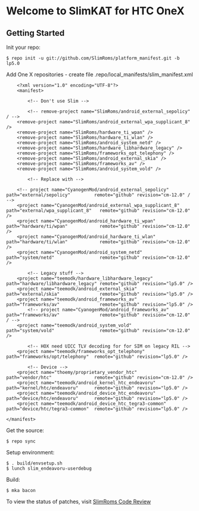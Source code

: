 Welcome to SlimKAT for HTC OneX
===============================


Getting Started
---------------

Init your repo:

    $ repo init -u git://github.com/SlimRoms/platform_manifest.git -b lp5.0

Add One X repositories - create file .repo/local_manifests/slim_manifest.xml

        <?xml version="1.0" encoding="UTF-8"?>
        <manifest>

            <!-- Don't use Slim -->

            <!-- remove-project name="SlimRoms/android_external_sepolicy" / -->
        <remove-project name="SlimRoms/android_external_wpa_supplicant_8" />
        <remove-project name="SlimRoms/hardware_ti_wpan" />
        <remove-project name="SlimRoms/hardware_ti_wlan" />
        <remove-project name="SlimRoms/android_system_netd" />
        <remove-project name="SlimRoms/hardware_libhardware_legacy" />
        <remove-project name="SlimRoms/frameworks_opt_telephony" />
        <remove-project name="SlimRoms/android_external_skia" />
        <remove-project name="SlimRoms/frameworks_av" />
        <remove-project name="SlimRoms/android_system_vold" />

            <!-- Replace with -->

        <!-- project name="CyanogenMod/android_external_sepolicy"         path="external/sepolicy"         remote="github" revision="cm-12.0" / -->
        <project name="CyanogenMod/android_external_wpa_supplicant_8" path="external/wpa_supplicant_8"   remote="github" revision="cm-12.0" />
        <project name="CyanogenMod/android_hardware_ti_wpan"          path="hardware/ti/wpan"            remote="github" revision="cm-12.0" />
        <project name="CyanogenMod/android_hardware_ti_wlan"          path="hardware/ti/wlan"            remote="github" revision="cm-12.0" />
        <project name="CyanogenMod/android_system_netd"               path="system/netd"                 remote="github" revision="cm-12.0" />

            <!-- Legacy stuff -->
        <project name="teemodk/hardware_libhardware_legacy"           path="hardware/libhardware_legacy" remote="github" revision="lp5.0" />
        <project name="teemodk/android_external_skia"                 path="external/skia"               remote="github" revision="lp5.0" />
        <project name="teemodk/android_frameworks_av"                 path="frameworks/av"               remote="github" revision="lp5.0" />
            <!-- project name="CyanogenMod/android_frameworks_av"             path="frameworks/av"               remote="github" revision="cm-12.0" / -->
        <project name="teemodk/android_system_vold"                   path="system/vold"                 remote="github" revision="cm-12.0" />

            <!-- HOX need UICC TLV decoding for for SIM on legacy RIL -->
        <project name="teemodk/frameworks_opt_telephony"              path="frameworks/opt/telephony"  remote="github" revision="lp5.0" />

            <!-- Device -->
        <project name="thoemy/proprietary_vendor_htc"                 path="vendor/htc"                remote="github" revision="cm-12.0" />
        <project name="teemodk/android_kernel_htc_endeavoru"          path="kernel/htc/endeavoru"      remote="github" revision="lp5.0" />
        <project name="teemodk/android_device_htc_endeavoru"          path="device/htc/endeavoru"      remote="github" revision="lp5.0" />
        <project name="teemodk/android_device_htc_tegra3-common"      path="device/htc/tegra3-common"  remote="github" revision="lp5.0" />

    </manifest>


Get the source:

    $ repo sync

Setup environment:

    $ . build/envsetup.sh
    $ lunch slim_endeavoru-userdebug

Build:

    $ mka bacon




To view the status of patches, visit [SlimRoms Code Review](http://gerrit.slimroms.net)
